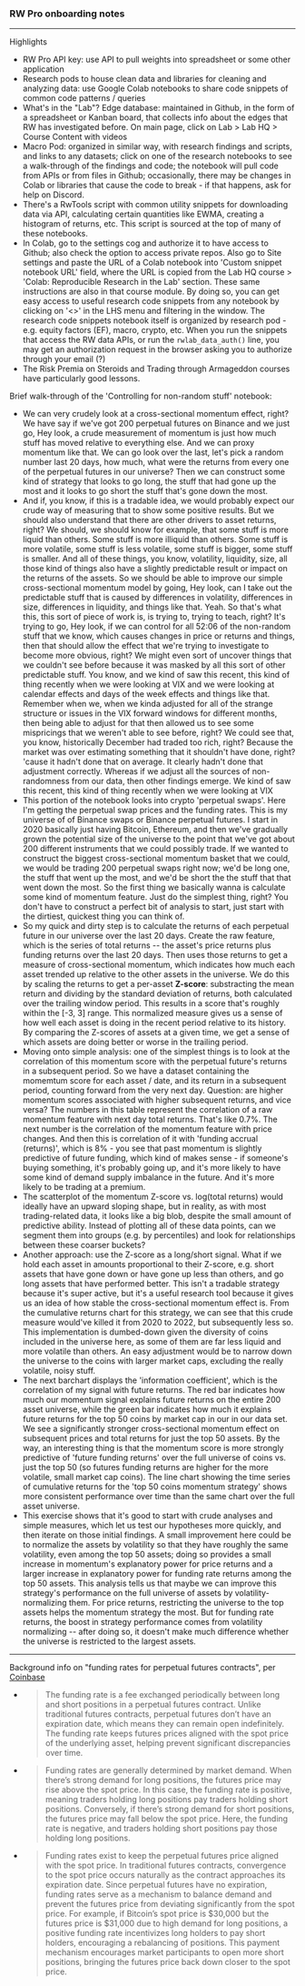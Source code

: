 ### RW Pro onboarding notes

---

Highlights
- RW Pro API key: use API to pull weights into spreadsheet or some other application
- Research pods to house clean data and libraries for cleaning and analyzing data: use Google Colab notebooks to share code snippets of common code patterns / queries
- What's in the "Lab"? Edge database: maintained in Github, in the form of a spreadsheet or Kanban board, that collects info about the edges that RW has investigated before. On main page, click on Lab > Lab HQ > Course Content with videos
- Macro Pod: organized in similar way, with research findings and scripts, and links to any datasets; click on one of the research notebooks to see a walk-through of the findings and code; the notebook will pull code from APIs or from files in Github; occasionally, there may be changes in Colab or libraries that cause the code to break - if that happens, ask for help on Discord.
- There's a RwTools script with common utility snippets for downloading data via API, calculating certain quantities like EWMA, creating a histogram of returns, etc. This script is sourced at the top of many of these notebooks.
- In Colab, go to the settings cog and authorize it to have access to Github; also check the option to access private repos. Also go to Site settings and paste the URL of a Colab notebook into 'Custom snippet notebook URL' field, where the URL is copied from the Lab HQ course > 'Colab: Reproducible Research in the Lab' section. These same instructions are also in that course module. By doing so, you can get easy access to useful research code snippets from any notebook by clicking on '<>' in the LHS menu and filtering in the window. The research code snippets notebook itself is organized by research pod - e.g. equity factors (EF), macro, crypto, etc. When you run the snippets that access the RW data APIs, or run the `rwlab_data_auth()` line, you may get an authorization request in the browser asking you to authorize through your email (?)
- The Risk Premia on Steroids and Trading through Armageddon courses have particularly good lessons.

Brief walk-through of the 'Controlling for non-random stuff' notebook:
- We can very crudely look at a cross-sectional momentum effect, right? We have say if we've got 200 perpetual futures on Binance and we just go, Hey look, a crude measurement of momentum is just how much stuff has moved relative to everything else. And we can proxy momentum like that. We can go look over the last, let's pick a random number last 20 days, how much, what were the returns from every one of the perpetual futures in our universe? Then we can construct some kind of strategy that looks to go long, the stuff that had gone up the most and it looks to go short the stuff that's gone down the most.
- And if, you know, if this is a tradable idea, we would probably expect our crude way of measuring that to show some positive results. But we should also understand that there are other drivers to asset returns, right? We should, we should know for example, that some stuff is more liquid than others. Some stuff is more illiquid than others. Some stuff is more volatile, some stuff is less volatile, some stuff is bigger, some stuff is smaller. And all of these things, you know, volatility, liquidity, size, all those kind of things also have a slightly predictable result or impact on the returns of the assets. So we should be able to improve our simple cross-sectional momentum model by going, Hey look, can I take out the predictable stuff that is caused by differences in volatility, differences in size, differences in liquidity, and things like that. Yeah. So that's what this, this sort of piece of work is, is trying to, trying to teach, right? It's trying to go, Hey look, if we can control for all 52:06 of the non-random stuff that we know, which causes changes in price or returns and things, then that should allow the effect that we're trying to investigate to become more obvious, right? We might even sort of uncover things that we couldn't see before because it was masked by all this sort of other predictable stuff. You know, and we kind of saw this recent, this kind of thing recently when we were looking at VIX and we were looking at calendar effects and days of the week effects and things like that. Remember when we, when we kinda adjusted for all of the strange structure or issues in the VIX forward windows for different months, then being able to adjust for that then allowed us to see some mispricings that we weren't able to see before, right? We could see that, you know, historically December had traded too rich, right? Because the market was over estimating something that it shouldn't have done, right? 'cause it hadn't done that on average. It clearly hadn't done that adjustment correctly. Whereas if we adjust all the sources of non-randomness from our data, then other findings emerge. We kind of saw this recent, this kind of thing recently when we were looking at VIX
- This portion of the notebook looks into crypto 'perpetual swaps'. Here I'm getting the perpetual swap prices and the funding rates. This is my universe of of Binance swaps or Binance perpetual futures. I start in 2020 basically just having Bitcoin, Ethereum, and then we've gradually grown the potential size of the universe to the point that we've got about 200 different instruments that we could possibly trade. If we wanted to construct the biggest cross-sectional momentum basket that we could, we would be trading 200 perpetual swaps right now; we'd be long one, the stuff that went up the most, and we'd be short the the stuff that that went down the most. So the first thing we basically wanna is calculate some kind of momentum feature. Just do the simplest thing, right? You don't have to construct a perfect bit of analysis to start, just start with the dirtiest, quickest thing you can think of.
- So my quick and dirty step is to calculate the returns of each perpetual future in our universe over the last 20 days. Create the raw feature, which is the series of total returns -- the asset's price returns plus funding returns over the last 20 days. Then uses those returns to get a measure of cross-sectional momentum, which indicates how much each asset trended up relative to the other assets in the universe. We do this by scaling the returns to get a per-asset **Z-score**: substracting the mean return and dividing by the standard deviation of returns, both calculated over the trailing window period. This results in a score that's roughly within the [-3, 3] range. This normalized measure gives us a sense of how well each asset is doing in the recent period relative to its history. By comparing the Z-scores of assets at a given time, we get a sense of which assets are doing better or worse in the trailing period.
- Moving onto simple analysis: one of the simplest things is to look at the correlation of this momentum score with the perpetual future's returns in a subsequent period. So we have a dataset containing the momemtum score for each asset / date, and its return in a subsequent period, counting forward from the very next day. Question: are higher momentum scores associated with higher subsequent returns, and vice versa? The numbers in this table represent the correlation of a raw momentum feature with next day total returns. That's like 0.7%. The next number is the correlation of the momentum feature with price changes. And then this is correlation of it with 'funding accrual (returns)', which is 8% - you see that past momentum is slightly predictive of future funding, which kind of makes sense - if someone's buying something, it's probably going up, and it's more likely to have some kind of demand supply imbalance in the future. And it's more likely to be trading at a premium.
- The scatterplot of the momentum Z-score vs. log(total returns) would ideally have an upward sloping shape, but in reality, as with most trading-related data, it looks like a big blob, despite the small amount of predictive ability. Instead of plotting all of these data points, can we segment them into groups (e.g. by percentiles) and look for relationships between these coarser buckets?
- Another approach: use the Z-score as a long/short signal. What if we hold each asset in amounts proportional to their Z-score, e.g. short assets that have gone down or have gone up less than others, and go long assets that have performed better. This isn't a tradable strategy because it's super active, but it's a useful research tool because it gives us an idea of how stable the cross-sectional momentum effect is. From the cumulative returns chart for this strategy, we can see that this crude measure would've killed it from 2020 to 2022, but subsequently less so. This implementation is dumbed-down given the diversity of coins included in the universe here, as some of them are far less liquid and more volatile than others. An easy adjustment would be to narrow down the universe to the coins with larger market caps, excluding the really volatile, noisy stuff.
- The next barchart displays the 'information coefficient', which is the correlation of my signal with future returns. The red bar indicates how much our momentum signal explains future returns on the entire 200 asset universe, while the green bar indicates how much it explains future returns for the top 50 coins by market cap in our in our data set. We see a significantly stronger cross-sectional momentum effect on subsequent prices and total returns for just the top 50 assets. By the way, an interesting thing is that the momentum score is more strongly predictive of 'future funding returns' over the full universe of coins vs. just the top 50 (so futures funding returns are higher for the more volatile, small market cap coins). The line chart showing the time series of cumulative returns for the 'top 50 coins momentum strategy' shows more consistent performance over time than the same chart over the full asset universe.
- This exercise shows that it's good to start with crude analyses and simple measures, which let us test our hypotheses more quickly, and then iterate on those initial findings. A small improvement here could be to normalize the assets by volatility so that they have roughly the same volatility, even among the top 50 assets; doing so provides a small increase in momentum's explanatory power for price returns and a larger increase in explanatory power for funding rate returns among the top 50 assets. This analysis tells us that maybe we can improve this strategy's performance on the full universe of assets by volatility-normalizing them. For price returns, restricting the universe to the top assets helps the momentum strategy the most. But for funding rate returns, the boost in strategy performance comes from volatility normalizing -- after doing so, it doesn't make much difference whether the universe is restricted to the largest assets.

---

Background info on "funding rates for perpetual futures contracts", per [Coinbase](https://www.coinbase.com/learn/perpetual-futures/understanding-funding-rates-in-perpetual-futures)
- > The funding rate is a fee exchanged periodically between long and short positions in a perpetual futures contract. Unlike traditional futures contracts, perpetual futures don’t have an expiration date, which means they can remain open indefinitely. The funding rate keeps futures prices aligned with the spot price of the underlying asset, helping prevent significant discrepancies over time.
- > Funding rates are generally determined by market demand. When there’s strong demand for long positions, the futures price may rise above the spot price. In this case, the funding rate is positive, meaning traders holding long positions pay traders holding short positions. Conversely, if there’s strong demand for short positions, the futures price may fall below the spot price. Here, the funding rate is negative, and traders holding short positions pay those holding long positions.
- > Funding rates exist to keep the perpetual futures price aligned with the spot price. In traditional futures contracts, convergence to the spot price occurs naturally as the contract approaches its expiration date. Since perpetual futures have no expiration, funding rates serve as a mechanism to balance demand and prevent the futures price from deviating significantly from the spot price. For example, if Bitcoin’s spot price is $30,000 but the futures price is $31,000 due to high demand for long positions, a positive funding rate incentivizes long holders to pay short holders, encouraging a rebalancing of positions. This payment mechanism encourages market participants to open more short positions, bringing the futures price back down closer to the spot price.
